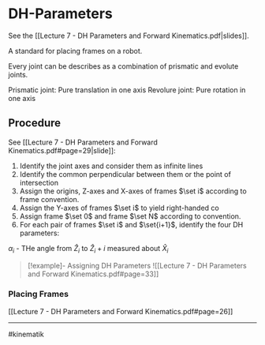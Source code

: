 # DH-Parameters
See the [[Lecture 7 - DH Parameters and Forward Kinematics.pdf|slides]].

A standard for placing frames on a robot.

Every joint can be describes as a combination of prismatic and evolute joints.

Prismatic joint: Pure translation in one axis
Revolure joint: Pure rotation in one axis

## Procedure
See [[Lecture 7 - DH Parameters and Forward Kinematics.pdf#page=29|slide]]:

1. Identify the joint axes and consider them as infinite lines
2. Identify the common perpendicular between them or the point of intersection
3. Assign the origins, Z-axes and X-axes of frames $\set i$ according to frame convention.
4. Assign the Y-axes of frames $\set i$ to yield right-handed co
5. Assign frame $\set 0$ and frame $\set N$ according to convention.
6. For each pair of frames $\set i$ and $\set{i+1}$, identify the four DH parameters:

$\alpha_i$ - THe angle from $\hat{Z}_i$ to $\hat{Z}_i + i$ measured about $\hat{X}_i$

>[!example]- Assigning DH Parameters
>![[Lecture 7 - DH Parameters and Forward Kinematics.pdf#page=33]]


### Placing Frames
[[Lecture 7 - DH Parameters and Forward Kinematics.pdf#page=26]]

---
#kinematik 
